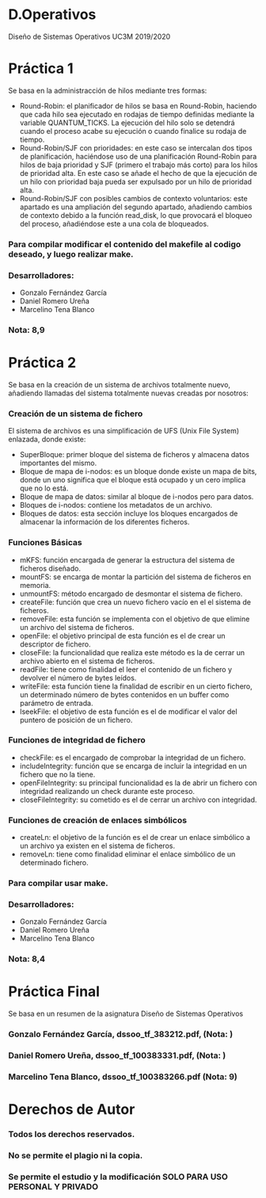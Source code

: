 # D.Operativos
Diseño de Sistemas Operativos UC3M 2019/2020
# Práctica 1
Se basa en la administracción de hilos mediante tres formas:
* Round-Robin: el planificador de hilos se basa en Round-Robin, haciendo que cada hilo sea ejecutado en rodajas de tiempo definidas mediante la variable QUANTUM_TICKS. La ejecución del hilo solo se detendrá cuando el proceso acabe su ejecución o cuando finalice su rodaja de tiempo.
* Round-Robin/SJF con prioridades: en este caso se intercalan dos tipos de planificación, haciéndose uso de una planificación Round-Robin para hilos de baja prioridad y SJF (primero el trabajo más corto) para los hilos de prioridad alta. En este caso se añade el hecho de que la ejecución de un hilo con prioridad baja pueda ser expulsado por un hilo de prioridad alta.
*	Round-Robin/SJF con posibles cambios de contexto voluntarios: este apartado es una ampliación del segundo apartado, añadiendo cambios de contexto debido a la función read_disk, lo que provocará el bloqueo del proceso, añadiéndose este a una cola de bloqueados.
### Para compilar modificar el contenido del makefile al codigo deseado, y luego realizar make.
### Desarrolladores:
* Gonzalo Fernández García
* Daniel Romero Ureña
* Marcelino Tena Blanco
### Nota: 8,9
# Práctica 2
Se basa en la creación de un sistema de archivos totalmente nuevo, añadiendo llamadas del sistema totalmente nuevas creadas por nosotros:
### Creación de un sistema de fichero
El sistema de archivos es una simplificación de UFS (Unix File System) enlazada, donde existe:
* SuperBloque: primer bloque del sistema de ficheros y almacena datos importantes del mismo.
* Bloque de mapa de i-nodos: es un bloque donde existe un mapa de bits, donde un uno significa que el bloque está ocupado y un cero implica que no lo está.
* Bloque de mapa de datos: similar al bloque de i-nodos pero para datos.
* Bloques de i-nodos: contiene los metadatos de un archivo.
* Bloques de datos: esta sección incluye los bloques encargados de almacenar la información de los diferentes ficheros.
### Funciones Básicas
* mKFS: función encargada de generar la estructura del sistema de ficheros diseñado.
* mountFS: se encarga de montar la partición del sistema de ficheros en memoria.
* unmountFS: método encargado de desmontar el sistema de fichero.
* createFile: función que crea un nuevo fichero vacío en el el sistema de ficheros.
* removeFile: esta función se implementa con el objetivo de que elimine un archivo del sistema de ficheros.
* openFile: el objetivo principal de esta función es el de crear un descriptor de fichero.
* closeFile: la funcionalidad que realiza este método es la de cerrar un archivo abierto en el sistema de ficheros.
* readFile: tiene como finalidad el leer el contenido de un fichero y devolver el número de bytes leídos.
* writeFile: esta función tiene la finalidad de escribir en un cierto fichero, un determinado número de bytes contenidos en un buffer como parámetro de entrada.
* lseekFile: el objetivo de esta función es el de modificar el valor del puntero de posición de un fichero.
### Funciones de integridad de fichero
* checkFile: es el encargado de comprobar la integridad de un fichero.
* includeIntegrity: función que se encarga de incluir la integridad en un fichero que no la tiene.
* openFileIntegrity: su principal funcionalidad es la de abrir un fichero con integridad realizando un check durante este proceso.
* closeFileIntegrity: su cometido es el de cerrar un archivo con integridad.
### Funciones de creación de enlaces simbólicos
* createLn: el objetivo de la función es el de crear un enlace simbólico a un archivo ya existen en el sistema de ficheros.
* removeLn: tiene como finalidad eliminar el enlace simbólico de un determinado fichero.
### Para compilar usar make.
### Desarrolladores:
* Gonzalo Fernández García
* Daniel Romero Ureña
* Marcelino Tena Blanco
### Nota: 8,4
# Práctica Final
Se basa en un resumen de la asignatura Diseño de Sistemas Operativos
### Gonzalo Fernández García, dssoo_tf_383212.pdf, (Nota: )
### Daniel Romero Ureña, dssoo_tf_100383331.pdf, (Nota: )
### Marcelino Tena Blanco, dssoo_tf_100383266.pdf (Nota: 9)
# Derechos de Autor
### Todos los derechos reservados.
### No se permite el plagio ni la copia.
### Se permite el estudio y la modificación SOLO PARA USO PERSONAL Y PRIVADO
